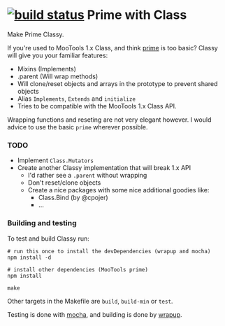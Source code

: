 [![build status](https://secure.travis-ci.org/arian/classy.png)](http://travis-ci.org/arian/classy)
Prime with Class
================

Make Prime Classy.

If you're used to MooTools 1.x Class, and think [prime](https://github.com/mootools/prime)
is too basic? Classy will give you your familiar features:

- Mixins (Implements)
- .parent (Will wrap methods)
- Will clone/reset objects and arrays in the prototype to prevent shared objects
- Alias `Implements`, `Extends` and `initialize`
- Tries to be compatible with the MooTools 1.x Class API.

Wrapping functions and reseting are not very elegant however.
I would advice to use the basic `prime` wherever possible.

### TODO

- Implement `Class.Mutators`
- Create another Classy implementation that will break 1.x API
	- I'd rather see a `.parent` without wrapping
	- Don't reset/clone objects
	- Create a nice packages with some nice additional goodies like:
		- Class.Bind (by @cpojer)
		- …

### Building and testing

To test and build Classy run:

	# run this once to install the devDependencies (wrapup and mocha)
	npm install -d

	# install other dependencies (MooTools prime)
	npm install

	make

Other targets in the Makefile are `build`, `build-min` or `test`.

Testing is done with [mocha](http://visionmedia.github.com/mocha/), and building is done by [wrapup](https://github.com/kamicane/wrapup).

